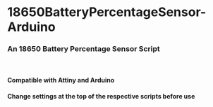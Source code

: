 # 18650BatteryPercentageSensor-Arduino
 
### An 18650 Battery Percentage Sensor Script

</br>

#### Compatible with Attiny and Arduino

#### Change settings at the top of the respective scripts before use

